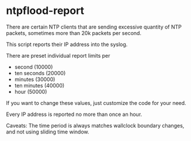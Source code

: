 # ntpflood-report

There are certain NTP clients that are sending excessive quantity
of NTP packets, sometimes more than 20k packets per second.

This script reports their IP address into the syslog.

There are preset individual report limits per
- second (10000)
- ten seconds (20000)
- minutes (30000)
- ten minutes (40000)
- hour (50000)

If you want to change these values, just customize the code for your need.

Every IP address is reported no more than once an hour.

Caveats:
The time period is always matches wallclock boundary changes,
and not using sliding time window.
